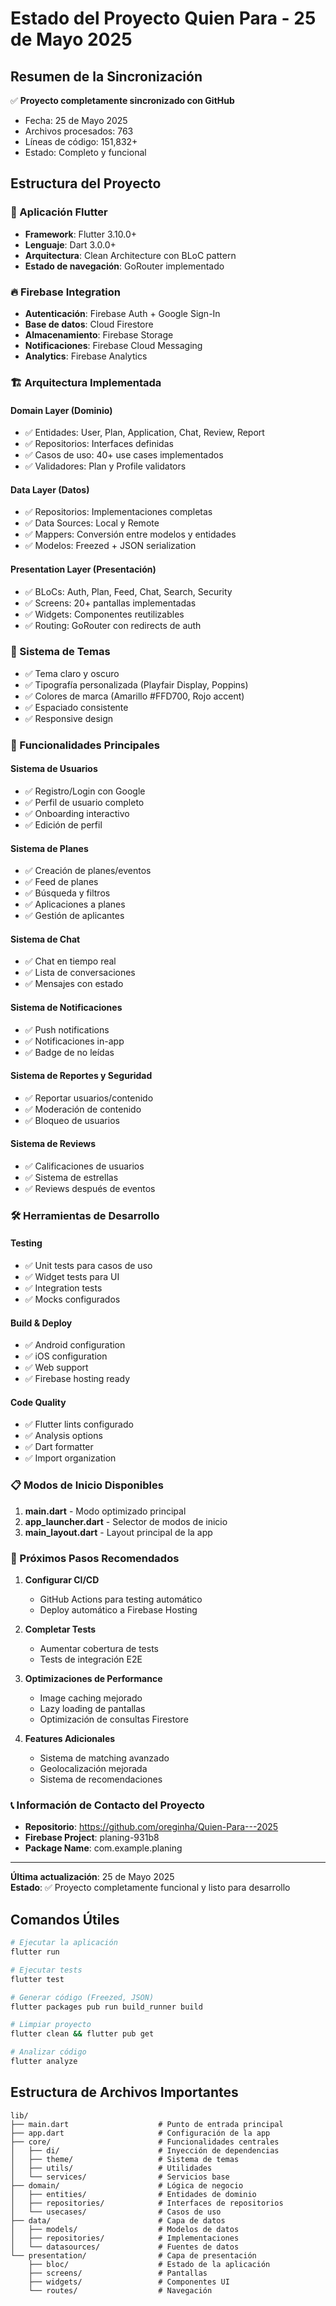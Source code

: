 # Estado del Proyecto Quien Para - 25 de Mayo 2025

## Resumen de la Sincronización

✅ **Proyecto completamente sincronizado con GitHub**
- Fecha: 25 de Mayo 2025
- Archivos procesados: 763
- Líneas de código: 151,832+
- Estado: Completo y funcional

## Estructura del Proyecto

### 📱 Aplicación Flutter
- **Framework**: Flutter 3.10.0+
- **Lenguaje**: Dart 3.0.0+
- **Arquitectura**: Clean Architecture con BLoC pattern
- **Estado de navegación**: GoRouter implementado

### 🔥 Firebase Integration
- **Autenticación**: Firebase Auth + Google Sign-In
- **Base de datos**: Cloud Firestore
- **Almacenamiento**: Firebase Storage
- **Notificaciones**: Firebase Cloud Messaging
- **Analytics**: Firebase Analytics

### 🏗️ Arquitectura Implementada

#### Domain Layer (Dominio)
- ✅ Entidades: User, Plan, Application, Chat, Review, Report
- ✅ Repositorios: Interfaces definidas
- ✅ Casos de uso: 40+ use cases implementados
- ✅ Validadores: Plan y Profile validators

#### Data Layer (Datos)
- ✅ Repositorios: Implementaciones completas
- ✅ Data Sources: Local y Remote
- ✅ Mappers: Conversión entre modelos y entidades
- ✅ Modelos: Freezed + JSON serialization

#### Presentation Layer (Presentación)
- ✅ BLoCs: Auth, Plan, Feed, Chat, Search, Security
- ✅ Screens: 20+ pantallas implementadas
- ✅ Widgets: Componentes reutilizables
- ✅ Routing: GoRouter con redirects de auth

### 🎨 Sistema de Temas
- ✅ Tema claro y oscuro
- ✅ Tipografía personalizada (Playfair Display, Poppins)
- ✅ Colores de marca (Amarillo #FFD700, Rojo accent)
- ✅ Espaciado consistente
- ✅ Responsive design

### 📱 Funcionalidades Principales

#### Sistema de Usuarios
- ✅ Registro/Login con Google
- ✅ Perfil de usuario completo
- ✅ Onboarding interactivo
- ✅ Edición de perfil

#### Sistema de Planes
- ✅ Creación de planes/eventos
- ✅ Feed de planes
- ✅ Búsqueda y filtros
- ✅ Aplicaciones a planes
- ✅ Gestión de aplicantes

#### Sistema de Chat
- ✅ Chat en tiempo real
- ✅ Lista de conversaciones
- ✅ Mensajes con estado

#### Sistema de Notificaciones
- ✅ Push notifications
- ✅ Notificaciones in-app
- ✅ Badge de no leídas

#### Sistema de Reportes y Seguridad
- ✅ Reportar usuarios/contenido
- ✅ Moderación de contenido
- ✅ Bloqueo de usuarios

#### Sistema de Reviews
- ✅ Calificaciones de usuarios
- ✅ Sistema de estrellas
- ✅ Reviews después de eventos

### 🛠️ Herramientas de Desarrollo

#### Testing
- ✅ Unit tests para casos de uso
- ✅ Widget tests para UI
- ✅ Integration tests
- ✅ Mocks configurados

#### Build & Deploy
- ✅ Android configuration
- ✅ iOS configuration  
- ✅ Web support
- ✅ Firebase hosting ready

#### Code Quality
- ✅ Flutter lints configurado
- ✅ Analysis options
- ✅ Dart formatter
- ✅ Import organization

### 📋 Modos de Inicio Disponibles

1. **main.dart** - Modo optimizado principal
2. **app_launcher.dart** - Selector de modos de inicio
3. **main_layout.dart** - Layout principal de la app

### 🚀 Próximos Pasos Recomendados

1. **Configurar CI/CD**
   - GitHub Actions para testing automático
   - Deploy automático a Firebase Hosting

2. **Completar Tests**
   - Aumentar cobertura de tests
   - Tests de integración E2E

3. **Optimizaciones de Performance**
   - Image caching mejorado
   - Lazy loading de pantallas
   - Optimización de consultas Firestore

4. **Features Adicionales**
   - Sistema de matching avanzado
   - Geolocalización mejorada
   - Sistema de recomendaciones

### 📞 Información de Contacto del Proyecto

- **Repositorio**: https://github.com/oreginha/Quien-Para---2025
- **Firebase Project**: planing-931b8
- **Package Name**: com.example.planing

---

**Última actualización**: 25 de Mayo 2025  
**Estado**: ✅ Proyecto completamente funcional y listo para desarrollo

## Comandos Útiles

```bash
# Ejecutar la aplicación
flutter run

# Ejecutar tests
flutter test

# Generar código (Freezed, JSON)
flutter packages pub run build_runner build

# Limpiar proyecto
flutter clean && flutter pub get

# Analizar código
flutter analyze
```

## Estructura de Archivos Importantes

```
lib/
├── main.dart                    # Punto de entrada principal
├── app.dart                     # Configuración de la app
├── core/                        # Funcionalidades centrales
│   ├── di/                      # Inyección de dependencias
│   ├── theme/                   # Sistema de temas
│   ├── utils/                   # Utilidades
│   └── services/                # Servicios base
├── domain/                      # Lógica de negocio
│   ├── entities/                # Entidades de dominio
│   ├── repositories/            # Interfaces de repositorios
│   └── usecases/                # Casos de uso
├── data/                        # Capa de datos
│   ├── models/                  # Modelos de datos
│   ├── repositories/            # Implementaciones
│   └── datasources/             # Fuentes de datos
└── presentation/                # Capa de presentación
    ├── bloc/                    # Estado de la aplicación
    ├── screens/                 # Pantallas
    ├── widgets/                 # Componentes UI
    └── routes/                  # Navegación
```